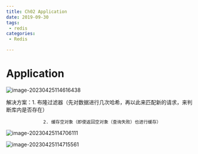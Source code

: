 ```yaml
---
title: Ch02 Application
date: 2019-09-30
tags:
 - redis
categories:
 - Redis

---
```


# Application

![image-20230425114616438](https://markdown-1301334775.cos.eu-frankfurt.myqcloud.com/image-20230425114616438.png)

解决方案：1. 布隆过滤器（先对数据进行几次哈希，再以此来匹配新的请求，来判断库内是否存在）

                  2. 缓存空对象（即使返回空对象（查询失败）也进行缓存）



![image-20230425114706111](https://markdown-1301334775.cos.eu-frankfurt.myqcloud.com/image-20230425114706111.png)

![image-20230425114715561](https://markdown-1301334775.cos.eu-frankfurt.myqcloud.com/image-20230425114715561.png)



